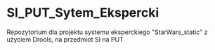 # SI_PUT_Sytem_Ekspercki
Repozytorium dla projektu systemu eksperckiego "StarWars_static" z użyciem Drools, na przedmiot SI na PUT
